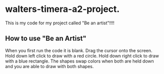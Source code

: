 # walters-timera-a2-project.
This is my code for my project called "Be an artist"!!!!
## How to use "Be an Artist"
When you first run the code it is blank.
Drag the cursor onto the screen.
Hold down left click to draw with a red circle.
Hold down right click to draw with a blue rectangle.
The shapes swap colors when both are held down and you are able to draw with both shapes.
